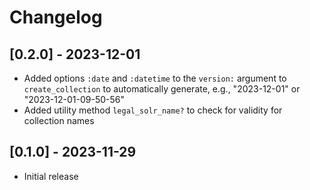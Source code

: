 # Changelog

## [0.2.0] - 2023-12-01

- Added options `:date` and `:datetime` to the `version:` argument to `create_collection`
  to automatically generate, e.g., "2023-12-01" or "2023-12-01-09-50-56" 
- Added utility method `legal_solr_name?` to check for validity for collection names

## [0.1.0] - 2023-11-29

- Initial release
